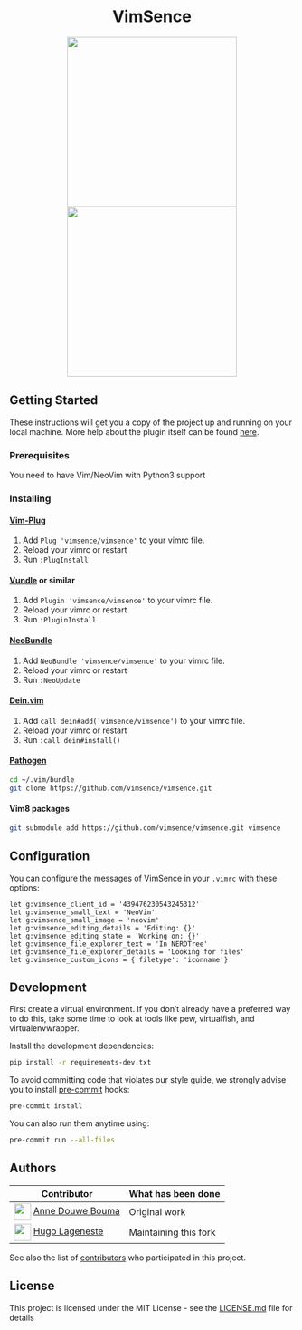 <p align="center">
  <h1 align="center">VimSence</h1>
</p>

<p align="center">
  <img src="https://i.imgur.com/aL4g3nx.png" width="300">
  <img src="https://i.imgur.com/nrhZj4O.png" width="300">
</p>

## Getting Started
These instructions will get you a copy of the project up and running on your local machine.
More help about the plugin itself can be found [here](doc/vimsence.txt).

### Prerequisites
You need to have Vim/NeoVim with Python3 support

### Installing
#### [Vim-Plug](https://github.com/junegunn/vim-plug)
1. Add `Plug 'vimsence/vimsence'` to your vimrc file.
2. Reload your vimrc or restart
3. Run `:PlugInstall`

#### [Vundle](https://github.com/VundleVim/Vundle.vim) or similar
1. Add `Plugin 'vimsence/vimsence'` to your vimrc file.
2. Reload your vimrc or restart
3. Run `:PluginInstall`

#### [NeoBundle](https://github.com/Shougo/neobundle.vim)
1. Add `NeoBundle 'vimsence/vimsence'` to your vimrc file.
2. Reload your vimrc or restart
3. Run `:NeoUpdate`

#### [Dein.vim](https://github.com/Shougo/dein.vim)
1. Add `call dein#add('vimsence/vimsence')` to your vimrc file.
2. Reload your vimrc or restart
3. Run `:call dein#install()`

#### [Pathogen](https://github.com/tpope/vim-pathogen)
```sh
cd ~/.vim/bundle
git clone https://github.com/vimsence/vimsence.git
```

#### Vim8 packages
```sh
git submodule add https://github.com/vimsence/vimsence.git vimsence
```

## Configuration
You can configure the messages of VimSence in your `.vimrc` with these options:
```vim
let g:vimsence_client_id = '439476230543245312'
let g:vimsence_small_text = 'NeoVim'
let g:vimsence_small_image = 'neovim'
let g:vimsence_editing_details = 'Editing: {}'
let g:vimsence_editing_state = 'Working on: {}'
let g:vimsence_file_explorer_text = 'In NERDTree'
let g:vimsence_file_explorer_details = 'Looking for files'
let g:vimsence_custom_icons = {'filetype': 'iconname'}
```

## Development
First create a virtual environment.
If you don’t already have a preferred way to do this,
take some time to look at tools like pew, virtualfish, and virtualenvwrapper.

Install the development dependencies:
```sh
pip install -r requirements-dev.txt
```

To avoid committing code that violates our style guide, we strongly advise you to install [pre-commit](https://pre-commit.com/) hooks:
```sh
pre-commit install
```

You can also run them anytime using:
```sh
pre-commit run --all-files
```

## Authors
| Contributor                                                                                                                         | What has been done    |
|-------------------------------------------------------------------------------------------------------------------------------------|-----------------------|
| <img src="https://avatars.githubusercontent.com/anned20" height=30px align=center>   [Anne Douwe Bouma](https://github.com/anned20) | Original work         |
| <img src="https://avatars.githubusercontent.com/hugolgst" height=30px align=center>   [Hugo Lageneste](https://github.com/hugolgst) | Maintaining this fork |

See also the list of [contributors](https://github.com/vimsence/vimsence/contributors) who participated in this project.

## License
This project is licensed under the MIT License - see the [LICENSE.md](LICENSE.md) file for details
